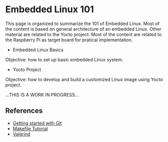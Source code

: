 # Embedded Linux 101

This page is organized to summarize the 101 of Embedded Linux. Most of the content is based on general architecture of an embedded Linux. Other material are related to the Yocto project. Most of the content are related to the Raspberry Pi as target board for pratical implementation. 


- Embedded Linux Basics 

Objective: how to set up basic embedded Linux system. 

- Yocto Project 

Objective: how to develop and build a customized Linux image using Yocto project. 


...THIS IS A WORK IN PROGRESS...

## References

- [Getting started with Git](https://www.taniarascia.com/getting-started-with-git/)
- [Makefile Tutorial](http://www.cs.colby.edu/maxwell/courses/tutorials/maketutor/)
- [Valgrind](https://www.ic.unicamp.br/~rafael/cursos/2s2017/mc202/valgrind.html)
